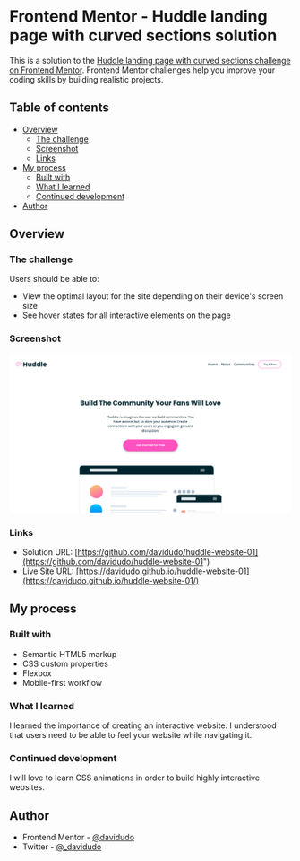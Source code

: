 # Frontend Mentor - Huddle landing page with curved sections solution

This is a solution to the [Huddle landing page with curved sections challenge on Frontend Mentor](https://www.frontendmentor.io/challenges/huddle-landing-page-with-curved-sections-5ca5ecd01e82137ec91a50f2). Frontend Mentor challenges help you improve your coding skills by building realistic projects. 

## Table of contents

- [Overview](#overview)
  - [The challenge](#the-challenge)
  - [Screenshot](#screenshot)
  - [Links](#links)
- [My process](#my-process)
  - [Built with](#built-with)
  - [What I learned](#what-i-learned)
  - [Continued development](#continued-development)
- [Author](#author)


## Overview

### The challenge

Users should be able to:

- View the optimal layout for the site depending on their device's screen size
- See hover states for all interactive elements on the page

### Screenshot

![Screenshot](./design/huddle-one-project.png)

### Links

- Solution URL: [https://github.com/davidudo/huddle-website-01](https://github.com/davidudo/huddle-website-01")
- Live Site URL: [https://davidudo.github.io/huddle-website-01](https://davidudo.github.io/huddle-website-01/)

## My process

### Built with

- Semantic HTML5 markup
- CSS custom properties
- Flexbox
- Mobile-first workflow

### What I learned

I learned the importance of creating an interactive website. I understood that users need to be able to feel your website while navigating it.

### Continued development

I will love to learn CSS animations in order to build highly interactive websites.

## Author

- Frontend Mentor - [@davidudo](https://www.frontendmentor.io/profile/davidudo)
- Twitter - [@_davidudo](https://www.twitter.com/_davidudo)
